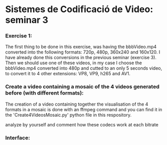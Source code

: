 # Sistemes de Codificació de Video: seminar 3

### Exercise 1:
The first thing to be done in this exercise, was having the bbbVideo.mp4 converted into the following formats: 720p, 480p, 360x240 and 160x120. 
I have already done this conversions in the previous seminar (exercise 3).
Then we should use one of these videos, in my case I choose the bbbVideo.mp4 converted into 480p and cutted to an only 5 seconds video, to convert it to 4 other extensions: VP8, VP9, h265 and AV1.

### Create a video containing a mosaic of the 4 videos generated before (with different formats):
The creation of a video containing together the visualisation of the 4 formats in a mosaic is done with an ffmpeg command and you can find it in the 'Create4VideosMosaic.py' python file in this respository.

analyze by yourself and comment how these codecs work at each bitrate

### Interface:



